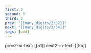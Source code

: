 ```yaml
---
first: 2
second: 5
third: 3
prev: "[[many_digits/2/52]]"
next: "[[many_digits/2/54]]"
tags: [odd]
---
```

prev2-in-text: [[51]]
next2-in-text: [[55]]
